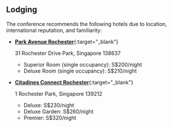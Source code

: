 ## Lodging

The conference recommends the following hotels due to location, international reputation, and familiarity:

- [**Park Avenue Rochester**](https://parkavenuegroup.com/property/singapore-rochester-parkavenue/){:target="_blank"}
  
    31 Rochester Drive Park, Singapore 138637

    - Superior Room (single occupancy): S$200/night
    - Deluxe Room (single occupancy): S$210/night

- [**Citadines Connect Rochester**](https://www.discoverasr.com/en/citadines-connect/singapore/citadines-connect-rochester-singapore){:target="_blank"}

    1 Rochester Park, Singapore 139212

    - Deluxe: S$230/night
    - Deluxe Garden: S$260/night
    - Premier: S$320/night

